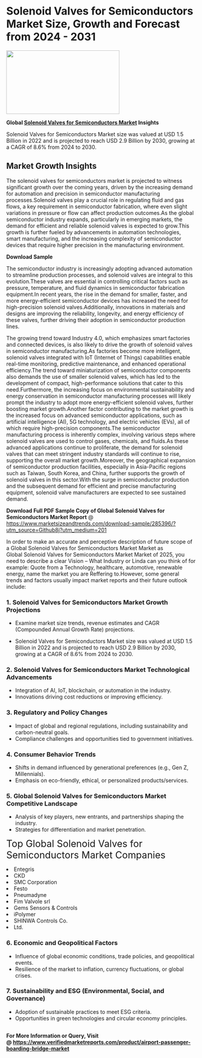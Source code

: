 <H1>Solenoid Valves for Semiconductors Market Size, Growth and Forecast from 2024 - 2031</H1><img class="aligncenter size-medium wp-image-584254" src="https://thirdeyenews.in/wp-content/uploads/2024/09/Global-Market-Research-300x168.jpeg" alt="" width="300" height="168" /><p><strong>Global&nbsp;<a href="https://www.marketsizeandtrends.com/download-sample/285396/?utm_source=Github8j?utm_medium=201">Solenoid Valves for Semiconductors Market</a> Insights</strong></p><p>Solenoid Valves for Semiconductors Market size was valued at USD 1.5 Billion in 2022 and is projected to reach USD 2.9 Billion by 2030, growing at a CAGR of 8.6% from 2024 to 2030.</p><p><h2>Market Growth Insights</h2> <p>The solenoid valves for semiconductors market is projected to witness significant growth over the coming years, driven by the increasing demand for automation and precision in semiconductor manufacturing processes.Solenoid valves play a crucial role in regulating fluid and gas flows, a key requirement in semiconductor fabrication, where even slight variations in pressure or flow can affect production outcomes.As the global semiconductor industry expands, particularly in emerging markets, the demand for efficient and reliable solenoid valves is expected to grow.This growth is further fueled by advancements in automation technologies, smart manufacturing, and the increasing complexity of semiconductor devices that require higher precision in the manufacturing environment.</p> <p><strong>Download Sample</strong></p> <p>The semiconductor industry is increasingly adopting advanced automation to streamline production processes, and solenoid valves are integral to this evolution.These valves are essential in controlling critical factors such as pressure, temperature, and fluid dynamics in semiconductor fabrication equipment.In recent years, the rise in the demand for smaller, faster, and more energy-efficient semiconductor devices has increased the need for high-precision solenoid valves.Additionally, innovations in materials and designs are improving the reliability, longevity, and energy efficiency of these valves, further driving their adoption in semiconductor production lines.</p> <p>The growing trend toward Industry 4.0, which emphasizes smart factories and connected devices, is also likely to drive the growth of solenoid valves in semiconductor manufacturing.As factories become more intelligent, solenoid valves integrated with IoT (Internet of Things) capabilities enable real-time monitoring, predictive maintenance, and enhanced operational efficiency.The trend toward miniaturization of semiconductor components also demands the use of smaller solenoid valves, which has led to the development of compact, high-performance solutions that cater to this need.Furthermore, the increasing focus on environmental sustainability and energy conservation in semiconductor manufacturing processes will likely prompt the industry to adopt more energy-efficient solenoid valves, further boosting market growth.Another factor contributing to the market growth is the increased focus on advanced semiconductor applications, such as artificial intelligence (AI), 5G technology, and electric vehicles (EVs), all of which require high-precision components.The semiconductor manufacturing process is inherently complex, involving various steps where solenoid valves are used to control gases, chemicals, and fluids.As these advanced applications continue to proliferate, the demand for solenoid valves that can meet stringent industry standards will continue to rise, supporting the overall market growth.Moreover, the geographical expansion of semiconductor production facilities, especially in Asia-Pacific regions such as Taiwan, South Korea, and China, further supports the growth of solenoid valves in this sector.With the surge in semiconductor production and the subsequent demand for efficient and precise manufacturing equipment, solenoid valve manufacturers are expected to see sustained demand.<p><span class=""><strong>Download Full PDF Sample Copy of Global Solenoid Valves for Semiconductors Market Report</strong> @ <a href="https://www.marketsizeandtrends.com/download-sample/285396/?utm_source=Github8j?utm_medium=201" target="_blank">https://www.marketsizeandtrends.com/download-sample/285396/?utm_source=Github8j?utm_medium=201</a></span></p><p>In order to make an accurate and perceptive description of future scope of a Global&nbsp;Solenoid Valves for Semiconductors Market Market as Global&nbsp;Solenoid Valves for Semiconductors Market Market of 2025, you need to describe a clear Vision &ndash; What Industry or Linda can you think of for example: Quote from a Technology, healthcare, automotive, renewable energy, name the market you are Reffering to.However, some general trends and factors usually impact market reports and their future outlook include:</p><h3>1.&nbsp;<strong>Solenoid Valves for Semiconductors Market Growth Projections</strong></h3><ul><li>Examine market size trends, revenue estimates and CAGR (Compounded Annual Growth Rate) projections.</li><li><p>Solenoid Valves for Semiconductors Market size was valued at USD 1.5 Billion in 2022 and is projected to reach USD 2.9 Billion by 2030, growing at a CAGR of 8.6% from 2024 to 2030.</p></li></ul><h3>2.&nbsp;<strong>Solenoid Valves for Semiconductors Market Technological Advancements</strong></h3><ul><li>Integration of AI, IoT, blockchain, or automation in the industry.</li><li>Innovations driving cost reductions or improving efficiency.</li></ul><h3>3.&nbsp;<strong>Regulatory and Policy Changes</strong></h3><ul><li>Impact of global and regional regulations, including sustainability and carbon-neutral goals.</li><li>Compliance challenges and opportunities tied to government initiatives.</li></ul><h3>4.&nbsp;<strong>Consumer Behavior Trends</strong></h3><ul><li>Shifts in demand influenced by generational preferences (e.g., Gen Z, Millennials).</li><li>Emphasis on eco-friendly, ethical, or personalized products/services.</li></ul><h3>5.&nbsp;<strong>Global Solenoid Valves for Semiconductors Market Competitive Landscape</strong></h3><ul><li>Analysis of key players, new entrants, and partnerships shaping the industry.</li><li>Strategies for differentiation and market penetration.</li></ul><p data-pm-slice="1 1 []"><span style="color: inherit; font-family: inherit; font-size: 25px;">Top Global Solenoid Valves for Semiconductors Market Companies</span></p><div class="" data-test-id=""><p><li>Entegris</li><li> CKD</li><li> SMC Corporation</li><li> Festo</li><li> Pneumadyne</li><li> Fim Valvole srl</li><li> Gems Sensors & Controls</li><li> iPolymer</li><li> SHINWA Controls Co.</li><li> Ltd.</li></p></div><h3>6.&nbsp;<strong>Economic and Geopolitical Factors</strong></h3><ul><li>Influence of global economic conditions, trade policies, and geopolitical events.</li><li>Resilience of the market to inflation, currency fluctuations, or global crises.</li></ul><h3>7.&nbsp;<strong>Sustainability and ESG (Environmental, Social, and Governance)</strong></h3><ul><li>Adoption of sustainable practices to meet ESG criteria.</li><li>Opportunities in green technologies and circular economy principles.</li></ul><h2><strong style="font-size: 14px;">For More Information or Query, Visit @&nbsp;</strong><a style="background-color: #ffffff; font-size: 14px;" href="https://www.marketsizeandtrends.com/report/solenoid-valves-for-semiconductors-market/" target="_blank">https://www.verifiedmarketreports.com/product/airport-passenger-boarding-bridge-market</a></h2>